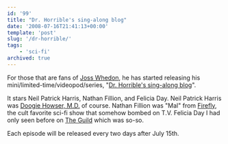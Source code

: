 ```yaml
---
id: '99'
title: "Dr. Horrible's sing-along blog"
date: '2008-07-16T21:41:13+00:00'
template: 'post'
slug: '/dr-horrible/'
tags:
    - 'sci-fi'
archived: true
---
```


For those that are fans of [Joss Whedon](http://whedonesque.com/), he has
started releasing his mini/limited-time/videopod/series,
"[Dr. Horrible's sing-along blog](http://drhorrible.com/)".

It stars Neil Patrick Harris, Nathan Fillion, and Felicia Day. Neil Patrick
Harris was
[Doogie Howser, M.D.](http://en.wikipedia.org/wiki/Doogie_Howser,_M.D. 'Wikipedia Article for Doogie Howser')
of course. Nathan Fillion was "Mal" from
[Firefly](<http://en.wikipedia.org/wiki/Firefly_(TV_series)> 'Wikipedia article for Firefly'),
the cult favorite sci-fi show that somehow bombed on T.V. Felicia Day I had
only seen before on [The Guild](http://www.watchtheguild.com/) which was
so-so.

Each episode will be released every two days after July 15th.
